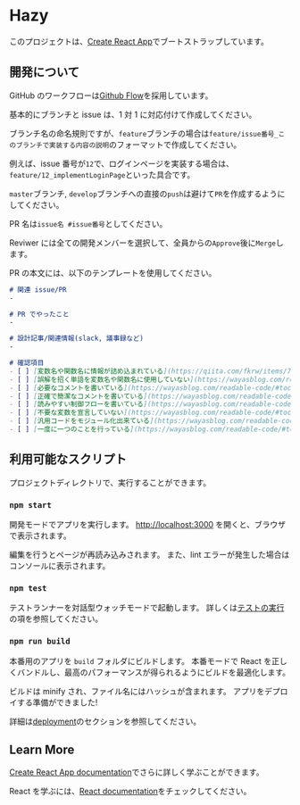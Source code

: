 # Hazy

このプロジェクトは、[Create React App](https://github.com/facebook/create-react-app)でブートストラップしています。

## 開発について

GitHub のワークフローは[Github Flow](https://atmarkit.itmedia.co.jp/ait/articles/1708/01/news015.html)を採用しています。

基本的にブランチと issue は、1 対 1 に対応付けて作成してください。

ブランチ名の命名規則ですが、`feature`ブランチの場合は`feature/issue番号_このブランチで実装する内容の説明`のフォーマットで作成してください。

例えば、issue 番号が`12`で、ログインページを実装する場合は、`feature/12_implementLoginPage`といった具合です。

`master`ブランチ, `develop`ブランチへの直接の`push`は避けて`PR`を作成するようにしてください。

PR 名は`issue名 #issue番号`としてください。

Reviwer には全ての開発メンバーを選択して、全員からの`Approve`後に`Merge`します。

PR の本文には、以下のテンプレートを使用してください。

```md
# 関連 issue/PR
-

# PR でやったこと
-

# 設計記事/関連情報(slack, 議事録など)
-

# 確認項目
- [ ] [変数名や関数名に情報が詰め込まれている](https://qiita.com/fkrw/items/7646563a2b238fbcff9a#%EF%BC%92%E7%AB%A0%E5%90%8D%E5%89%8D%E3%81%AB%E6%83%85%E5%A0%B1%E3%82%92%E8%A9%B0%E3%82%81%E8%BE%BC%E3%82%80)
- [ ] [誤解を招く単語を変数名や関数名に使用していない](https://wayasblog.com/readable-code/#toc4)
- [ ] [必要なコメントを書いている](https://wayasblog.com/readable-code/#toc6)
- [ ] [正確で簡潔なコメントを書いている](https://wayasblog.com/readable-code/#toc7)
- [ ] [読みやすい制御フローを書いている](https://wayasblog.com/readable-code/#toc9)
- [ ] [不要な変数を宣言していない](https://wayasblog.com/readable-code/#toc11)
- [ ] [汎用コードをモジュール化出来ている](https://wayasblog.com/readable-code/#toc11)
- [ ] [一度に一つのことを行っている](https://wayasblog.com/readable-code/#toc14)
```

## 利用可能なスクリプト

プロジェクトディレクトリで、実行することができます。

### `npm start`

開発モードでアプリを実行します。
[http://localhost:3000](http://localhost:3000) を開くと、ブラウザで表示されます。

編集を行うとページが再読み込みされます。
また、lint エラーが発生した場合はコンソールに表示されます。

### `npm test`

テストランナーを対話型ウォッチモードで起動します。
詳しくは[テストの実行](https://facebook.github.io/create-react-app/docs/running-tests)の項を参照してください。

### `npm run build`

本番用のアプリを `build` フォルダにビルドします。
本番モードで React を正しくバンドルし、最高のパフォーマンスが得られるようにビルドを最適化します。

ビルドは minify され、ファイル名にはハッシュが含まれます。
アプリをデプロイする準備ができました!

詳細は[deployment](https://facebook.github.io/create-react-app/docs/deployment)のセクションを参照してください。

## Learn More

[Create React App documentation](https://facebook.github.io/create-react-app/docs/getting-started)でさらに詳しく学ぶことができます。

React を学ぶには、[React documentation](https://reactjs.org/)をチェックしてください。
